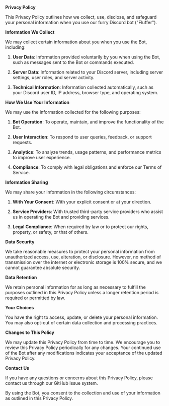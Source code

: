 **Privacy Policy**

This Privacy Policy outlines how we collect, use, disclose, and safeguard your personal information when you use our furry Discord bot ("Fluffer").

**Information We Collect**

We may collect certain information about you when you use the Bot, including:

1. **User Data**: Information provided voluntarily by you when using the Bot, such as messages sent to the Bot or commands executed.

2. **Server Data**: Information related to your Discord server, including server settings, user roles, and server activity.

3. **Technical Information**: Information collected automatically, such as your Discord user ID, IP address, browser type, and operating system.

**How We Use Your Information**

We may use the information collected for the following purposes:

1. **Bot Operation**: To operate, maintain, and improve the functionality of the Bot.

2. **User Interaction**: To respond to user queries, feedback, or support requests.

3. **Analytics**: To analyze trends, usage patterns, and performance metrics to improve user experience.

4. **Compliance**: To comply with legal obligations and enforce our Terms of Service.

**Information Sharing**

We may share your information in the following circumstances:

1. **With Your Consent**: With your explicit consent or at your direction.

2. **Service Providers**: With trusted third-party service providers who assist us in operating the Bot and providing services.

3. **Legal Compliance**: When required by law or to protect our rights, property, or safety, or that of others.

**Data Security**

We take reasonable measures to protect your personal information from unauthorized access, use, alteration, or disclosure. However, no method of transmission over the internet or electronic storage is 100% secure, and we cannot guarantee absolute security.

**Data Retention**

We retain personal information for as long as necessary to fulfill the purposes outlined in this Privacy Policy unless a longer retention period is required or permitted by law.

**Your Choices**

You have the right to access, update, or delete your personal information. You may also opt-out of certain data collection and processing practices.

**Changes to This Policy**

We may update this Privacy Policy from time to time. We encourage you to review this Privacy Policy periodically for any changes. Your continued use of the Bot after any modifications indicates your acceptance of the updated Privacy Policy.

**Contact Us**

If you have any questions or concerns about this Privacy Policy, please contact us through our GitHub Issue system.

By using the Bot, you consent to the collection and use of your information as outlined in this Privacy Policy.